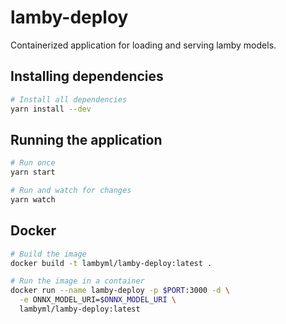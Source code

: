 # lamby-deploy
Containerized application for loading and serving lamby models.

## Installing dependencies

```sh
# Install all dependencies
yarn install --dev
```

## Running the application

```sh
# Run once
yarn start

# Run and watch for changes
yarn watch
```

## Docker

```sh
# Build the image
docker build -t lambyml/lamby-deploy:latest .

# Run the image in a container
docker run --name lamby-deploy -p $PORT:3000 -d \
  -e ONNX_MODEL_URI=$ONNX_MODEL_URI \
  lambyml/lamby-deploy:latest
```
